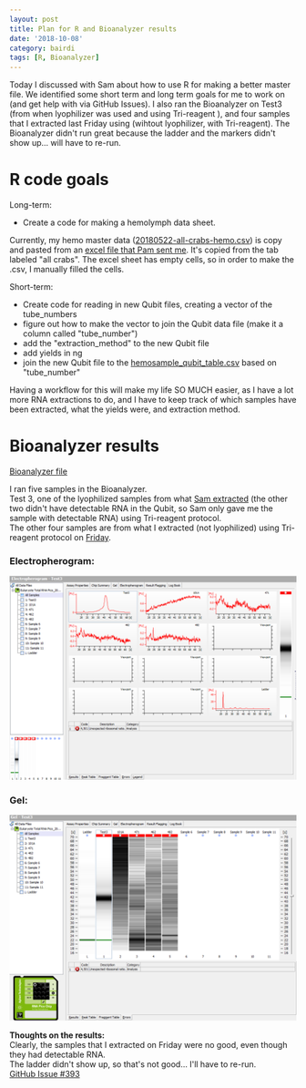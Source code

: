 ```yaml
---
layout: post
title: Plan for R and Bioanalyzer results
date: '2018-10-08'
category: bairdi
tags: [R, Bioanalyzer]
---
```

Today I discussed with Sam about how to use R for making a better master file. We identified some short term and long term goals for me to work on (and get help with via GitHub Issues). I also ran the Bioanalyzer on Test3 (from when lyophilizer was used and using Tri-reagent ), and four samples that I extracted last Friday using (wihtout lyophilizer, with Tri-reagent). The Bioanalyzer didn't run great because the ladder and the markers didn't show up... will have to re-run. 

# R code goals
Long-term:    
- Create a code for making a hemolymph data sheet.

Currently, my hemo master data ([20180522-all-crabs-hemo.csv](https://github.com/RobertsLab/project-crab/blob/master/data/20180522-all-crabs-hemo.csv)) is copy and pasted from an [excel file that Pam sent me](https://github.com/RobertsLab/project-crab/blob/master/data/20180125-NPRB-crab-sample-data.xlsx). It's copied from the tab labeled "all crabs". The excel sheet has empty cells, so in order to make the .csv, I manually filled the cells. 

Short-term:    
- Create code for reading in new Qubit files, creating a vector of the tube_numbers
- figure out how to make the vector to join the Qubit data file (make it a column called "tube_number")
- add the "extraction_method" to the new Qubit file
- add yields in ng
- join the new Qubit file to the [hemosample_qubit_table.csv](https://github.com/RobertsLab/project-crab/blob/master/analyses/hemosample_qubit_table.csv) based on "tube_number"

Having a workflow for this will make my life SO MUCH easier, as I have a lot more RNA extractions to do, and I have to keep track of which samples have been extracted, what the yields were, and extraction method.

# Bioanalyzer results
[Bioanalyzer file](http://owl.fish.washington.edu/scaphapoda/grace/Crab-project/Eukaryote%20Total%20RNA%20Pico_2018-10-08_17-15-52.xad)

I ran five samples in the Bioanalyzer.       
Test 3, one of the lyophilized samples from what [Sam extracted](http://onsnetwork.org/kubu4/2018/09/17/3558/) (the other two didn't have detectable RNA in the Qubit, so Sam only gave me the sample with detectable RNA) using Tri-reagent protocol.        
The other four samples are from what I extracted (not lyophilized) using Tri-reagent protocol on [Friday](https://github.com/grace-ac/grace-ac.github.io/blob/master/_posts/2018-10-05-trireagent-extraction-no-lyophilizer.md).

### Electropherogram:     
![img](../notebook-images/20181008-electropherogram.PNG)    

### Gel:     
![img](../notebook-images/20181008-gel.PNG)

**Thoughts on the results:**     
Clearly, the samples that I extracted on Friday were no good, even though they had detectable RNA.     
The ladder didn't show up, so that's not good... I'll have to re-run.    
[GitHub Issue #393](https://github.com/RobertsLab/resources/issues/393)
